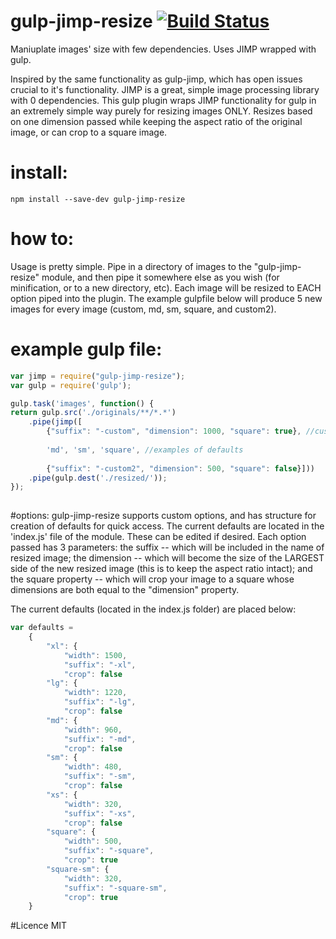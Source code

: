 # gulp-jimp-resize [![Build Status](https://travis-ci.org/CSKingMartin/gulp-jimp-resize.svg?branch=master)](https://travis-ci.org/CSKingMartin/gulp-jimp-resize)
Maniuplate images' size with few dependencies. Uses JIMP wrapped with gulp.

Inspired by the same functionality as gulp-jimp, which has open issues crucial to it's functionality. JIMP is a great, simple image processing library with 0 dependencies. This gulp plugin wraps JIMP functionality for gulp in an extremely simple way purely for resizing images ONLY. Resizes based on one dimension passed while keeping the aspect ratio of the original image, or can crop to a square image.

# install:
```
npm install --save-dev gulp-jimp-resize
```

# how to:
Usage is pretty simple. Pipe in a directory of images to the "gulp-jimp-resize" module, and then pipe it somewhere else as you wish (for minification, or to a new directory, etc). Each image will be resized to EACH option piped into the plugin. The example gulpfile below will produce 5 new images for every image (custom, md, sm, square, and custom2).

# example gulp file:
```js
var jimp = require("gulp-jimp-resize");
var gulp = require('gulp');

gulp.task('images', function() {
return gulp.src('./originals/**/*.*')
	.pipe(jimp([
		{"suffix": "-custom", "dimension": 1000, "square": true}, //custom entry
	
		'md', 'sm', 'square', //examples of defaults
	
		{"suffix": "-custom2", "dimension": 500, "square": false}]))
	.pipe(gulp.dest('./resized/'));
});
		
```

#options:
gulp-jimp-resize supports custom options, and has structure for creation of defaults for quick access. The current defaults are located in the 'index.js' file of the module. These can be edited if desired. Each option passed has 3 parameters: the suffix -- which will be included in the name of resized image; the dimension -- which will become the size of the LARGEST side of the new resized image (this is to keep the aspect ratio intact); and the square property -- which will crop your image to a square whose dimensions are both equal to the "dimension" property.

The current defaults (located in the index.js folder) are placed below:
```js
var defaults =
	{
		"xl": {
			"width": 1500,
			"suffix": "-xl",
			"crop": false
		"lg": {
			"width": 1220,
			"suffix": "-lg",
			"crop": false
		"md": {
			"width": 960,
			"suffix": "-md",
			"crop": false
		"sm": {
			"width": 480,
			"suffix": "-sm",
			"crop": false
		"xs": {
			"width": 320,
			"suffix": "-xs",
			"crop": false
		"square": {
			"width": 500,
			"suffix": "-square",
			"crop": true
		"square-sm": {
			"width": 320,
			"suffix": "-square-sm",
			"crop": true
	}
```


#Licence
MIT

